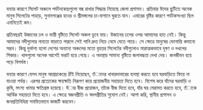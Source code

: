 বন্যার কারণে সিলেট অঞ্চলে পর্যটনকেন্দ্রগুলো বন্ধ রাখার সিদ্ধান্ত নিয়েছে জেলা প্রশাসন। প্রতিবার ঈদের ছুটিতে অনেক মানুষ সিলেটের পাহাড়, সুনামগঞ্জের হাওর ও শ্রীমঙ্গলের চা-বাগানে ঘুরতে যান। এবারের বৃষ্টির কারণে পর্যটকসংখ্যা ছিল এমনিতেই কম।

প্রতিবছরই উজানের ঢল ও ভারী বৃষ্টিতে সিলেট অঞ্চল ডুবে যায়। উজানের ঢলের ওপর আমাদের হাত নেই। কিন্তু আমাদের নদীগুলোর নাব্যতা বাড়াতে পারলে সেই পানি দ্রুত নিচে নেমে যেতে পারে। সে ক্ষেত্রে মানুষের ভোগান্তি কমানো সম্ভব। কিন্তু দুর্ভাগ্য হলো দেশের অন্যান্য অঞ্চলের মতো বৃহত্তর সিলেটের নদীগুলোও মারাত্মকভাবে দূষণ ও দখলের শিকার। খালগুলো অনেক আগেই ভরাট হয়ে গেছে। এ অবস্থায় সামান্য বৃষ্টিতে জলাবদ্ধতা দেখা দেয়। জনজীবন হয়ে পড়ে বিপর্যস্ত।

বন্যার কারণে যেসব মানুষ আশ্রয়কেন্দ্রে ঠাঁই নিয়েছেন, তঁাদের খাবারদাবারের ব্যবস্থা করতে হবে ঘরবাড়িতে ফিরে না যাওয়া পর্যন্ত। এরপর প্রত্যেকের ক্ষয়ক্ষতি নিরূপণ করে প্রয়োজনীয় সহায়তা দিতে হবে। বিশেষ করে যাঁদের ঘরবাড়ি ও কৃষি, মৎস্য খামার ক্ষতিগ্রস্ত হয়েছে। যঁার বীজ প্রয়োজন, তাঁকে বীজ দিতে হবে, যাঁর ঘর মেরামত করতে হবে, তঁাকে আর্থিক সহায়তা দিতে হবে। এ ক্ষেত্রে স্বজনপ্রীতি ও স্বদলপ্রীতির সুযোগ নেই। আশা করি, স্থানীয় প্রশাসন ও জনপ্রতিনিধিরা সমন্বিতভাবে কাজটি করবেন।
